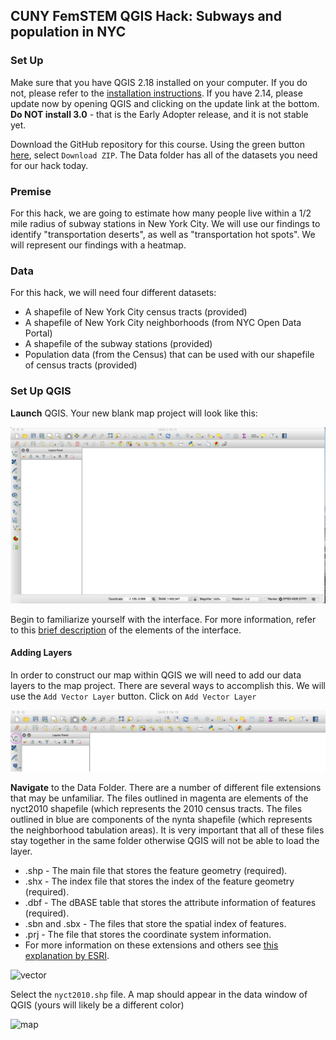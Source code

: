 ## CUNY FemSTEM QGIS Hack: Subways and population in NYC

### Set Up
Make sure that you have QGIS 2.18 installed on your computer. If you do not, please refer to the [installation instructions](https://github.com/michellejm/Intro-QGIS-CUNY-FemSTEM/Install-QGIS.md). If you have 2.14, please update now by opening QGIS and clicking on the update link at the bottom. **Do NOT install 3.0** - that is the Early Adopter release, and it is not stable yet.

Download the GitHub repository for this course. Using the green button [here](https://github.com/michellejm/Intro-QGIS-CUNY-FemSTEM), select `Download ZIP`. The Data folder has all of the datasets you need for our hack today. 

### Premise

For this hack, we are going to estimate how many people live within a 1/2 mile radius of subway stations in New York City. We will use our findings to identify "transportation deserts", as well as "transportation hot spots". We will represent our findings with a heatmap. 

### Data 

For this hack, we will need four different datasets:
- A shapefile of New York City census tracts (provided)
- A shapefile of New York City neighborhoods (from NYC Open Data Portal)
- A shapefile of the subway stations (provided)
- Population data (from the Census) that can be used with our shapefile of census tracts (provided)


### Set Up QGIS

**Launch** QGIS. Your new blank map project will look like this:

![blank](https://github.com/CenterForSpatialResearch/MappingForTheUrbanHumanities_2018/blob/master/Images/mappingdata01_01.png)

Begin to familiarize yourself with the interface. For more information, refer to this [brief description](https://github.com/CenterForSpatialResearch/MappingForTheUrbanHumanities/blob/master/Resources/QGIS_InterfaceDescription.md) of the elements of the interface. 

#### Adding Layers

In order to construct our map within QGIS we will need to add our data layers to the map project. There are several ways to accomplish this. We will use the `Add Vector Layer` button. Click on `Add Vector Layer`

![vector](https://github.com/CenterForSpatialResearch/MappingForTheUrbanHumanities_2018/blob/master/Images/mappingdata01_02.png)

**Navigate** to the Data Folder. There are a number of different file extensions that may be unfamiliar. The files outlined in magenta are elements of the nyct2010 shapefile (which represents the 2010 census tracts. The files outlined in blue are components of the nynta shapefile (which represents the neighborhood tabulation areas). It is very important that all of these files stay together in the same folder otherwise QGIS will not be able to load the layer.

* .shp - The main file that stores the feature geometry (required).
* .shx - The index file that stores the index of the feature geometry (required).
* .dbf - The dBASE table that stores the attribute information of features (required).
* .sbn and .sbx - The files that store the spatial index of features.
* .prj - The file that stores the coordinate system information.
* For more information on these extensions and others see [this explanation by ESRI](http://webhelp.esri.com/arcgisdesktop/9.2/index.cfm?TopicName=Shapefile_file_extensions).

![vector](https://github.com/michellejm/Intro-QGIS-CUNY-FemSTEM/Images/femstem01_01.png) 

Select the `nyct2010.shp` file. A map should appear in the data window of QGIS (yours will likely be a different color)

![map](https://github.com/michellejm/Intro-QGIS-CUNY-FemSTEM/Images/femstem01_01.png)

